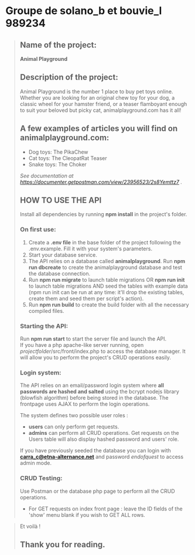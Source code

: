 # Groupe de solano_b et bouvie_l 989234

>## Name of the project: 
>
>**Animal Playground**
>
>## Description of the project:
>
>Animal Playground is the number 1 place to buy pet toys online. Whether you are looking for an original chew toy for your dog, a classic wheel for your hamster friend, or a teaser flamboyant enough to suit your beloved but picky cat, animalplayground.com has it all!
>
>## A few examples of articles you will find on animalplayground.com:
>
>- Dog toys: The PikaChew
>- Cat toys: The CleopatRat Teaser
>- Snake toys: The Choker
>
>
>_See documentation at https://documenter.getpostman.com/view/23956523/2s8Yemttz7 ._
>
>## HOW TO USE THE API
>
>Install all dependencies by running **npm install** in the project's folder.
>
>### On first use: 
>
>1. Create a **.env file** in the base folder of the project following the .env.example. Fill it with your system's parameters.
>2. Start your database service.
>3. The API relies on a database called **animalplayground**. Run **npm run dbcreate** to create the animalplayground database and test the database connection.
>4. Run **npm run migrate** to launch table migrations OR **npm run init** to launch table migrations AND seed the tables with example data (npm run init can be run at any time: it'll drop the existing tables, create them and seed them per script's action).
>5. Run **npm run build** to create the build folder with all the necessary compiled files.
>
>### Starting the API:
>
>Run **npm run start** to start the server file and launch the API.  
>If you have a php apache-like server running, open _projectfolder_/src/front/index.php to access the database manager. It will allow you to perform the project's CRUD operations easily.
>
>### Login system:
>
>The API relies on an email/password login system where **all passwords are hashed and salted** using the bcrypt nodejs library (blowfish algorithm) before being stored in the database. The frontpage uses AJAX to perform the login operations.
>
>The system defines two possible user roles :
>- **users** can only perform get requests.
>- **admins** can perform all CRUD operations. Get requests on the Users table will also display hashed password and users' role.
>
>If you have previously seeded the database you can login with **carra_c@etna-alternance.net** and password _endofquest_ to access admin mode.
>
>### CRUD Testing:
>
>Use Postman or the database php page to perform all the CRUD operations.
>- For GET requests on index front page : leave the ID fields of the 'show' menu blank if you wish to GET ALL rows.  

>Et voilà !
>
>## Thank you for reading.